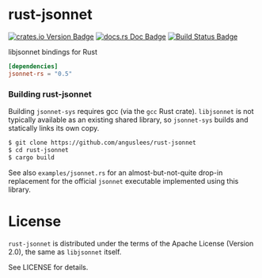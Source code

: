 # rust-jsonnet

[![crates.io Version Badge](https://img.shields.io/crates/v/jsonnet-rs.svg)](https://crates.io/crates/jsonnet-rs)
[![docs.rs Doc Badge](https://docs.rs/jsonnet-rs/badge.svg)](https://docs.rs/jsonnet-rs)
[![Build Status Badge](https://travis-ci.org/anguslees/rust-jsonnet.svg?branch=master)](https://travis-ci.org/anguslees/rust-jsonnet)

libjsonnet bindings for Rust

```toml
[dependencies]
jsonnet-rs = "0.5"
```

### Building rust-jsonnet

Building `jsonnet-sys` requires gcc (via the `gcc` Rust crate).
`libjsonnet` is not typically available as an existing shared library,
so `jsonnet-sys` builds and statically links its own copy.

```sh
$ git clone https://github.com/anguslees/rust-jsonnet
$ cd rust-jsonnet
$ cargo build
```

See also `examples/jsonnet.rs` for an almost-but-not-quite drop-in
replacement for the official `jsonnet` executable implemented using
this library.

# License

`rust-jsonnet` is distributed under the terms of the Apache License
(Version 2.0), the same as `libjsonnet` itself.

See LICENSE for details.
